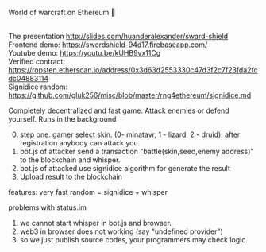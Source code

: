 World of warcraft on Ethereum :slightly_smiling_face:
<Br><Br>

The presentation http://slides.com/huanderalexander/sward-shield<Br>
Frontend demo: https://swordshield-94d17.firebaseapp.com/<Br>
Youtube demo: https://youtu.be/kUHB9vx11Cg<Br>
Verified contract: https://ropsten.etherscan.io/address/0x3d63d2553330c47d3f2c7f23fda2fcdc04883114 <br>
Signidice random: https://github.com/gluk256/misc/blob/master/rng4ethereum/signidice.md

Completely decentralized and fast game. Attack enemies or defend yourself. Runs in the background

0. step one. gamer select skin. (0- minatavr, 1 - lizard, 2 - druid). after registration anybody can attack you.
1. bot.js of attacker send a transaction "battle(skin,seed,enemy address)" to the blockchain and whisper.
3. bot.js of attacked use signidice algorithm for generate the result
4. Upload result to the blockchain 

features:
very fast random = signidice + whisper

problems with status.im
1) we cannot start whisper in bot.js and browser.
2) web3 in browser does not working (say "undefined provider")
3) so we just publish source codes, your programmers may check logic. 
